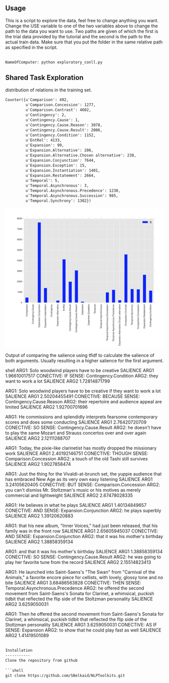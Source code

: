 Usage
-----

This is a script to explore the data, feel free to change anything you want.
Change the USE variable to one of the two variables above to change the path to the data you want to use. Two paths are given of which the first is the trial data provided by the tutorial and the second is the path to the actual train data. Make sure that you put the folder in the same relative path as specified in the script. 

```shell

NameOfComputer: python exploratory_conll.py

```


Shared Task Exploration
------------

distribution of relations in the training set.

```shell 
Counter({u'Comparison': 492,
         u'Comparison.Concession': 1277,
         u'Comparison.Contrast': 4602,
         u'Contingency': 2,
         u'Contingency.Cause': 1,
         u'Contingency.Cause.Reason': 3078,
         u'Contingency.Cause.Result': 2006,
         u'Contingency.Condition': 1152,
         u'EntRel': 4133,
         u'Expansion': 99,
         u'Expansion.Alternative': 206,
         u'Expansion.Alternative.Chosen alternative': 238,
         u'Expansion.Conjunction': 7644,
         u'Expansion.Exception': 15,
         u'Expansion.Instantiation': 1401,
         u'Expansion.Restatement': 2664,
         u'Temporal': 5,
         u'Temporal.Asynchronous': 3,
         u'Temporal.Asynchronous.Precedence': 1230,
         u'Temporal.Asynchronous.Succession': 985,
         u'Temporal.Synchrony': 1302})
```

![alt tag](https://raw.githubusercontent.com/SBelkaid/NLPToolkits/master/images/Screen%20Shot%202016-04-09%20at%208.19.54%20PM.png)

Output of comparing the salience using tfidf to calculate the salience of both arguments. Usually resulting in a higher salience for the first argument.

shell
ARG1: Solo woodwind players have to be creative
SALIENCE ARG1 1.96610017517
CONECTIVE: IF
SENSE: Contingency.Condition
ARG2: they want to work a lot
SALIENCE ARG2 1.72814871799 


ARG1: Solo woodwind players have to be creative if they want to work a lot
SALIENCE ARG1 2.50204455491
CONECTIVE: BECAUSE
SENSE: Contingency.Cause.Reason
ARG2: their repertoire and audience appeal are limited
SALIENCE ARG2 1.92700701696 


ARG1: He commissions and splendidly interprets fearsome contemporary scores and does some conducting
SALIENCE ARG1 2.76420720709
CONECTIVE: SO
SENSE: Contingency.Cause.Result
ARG2: he doesn't have to play the same Mozart and Strauss concertos over and over again
SALIENCE ARG2 2.12111288707 


ARG1: Today, the pixie-like clarinetist has mostly dropped the missionary work
SALIENCE ARG1 2.40192146751
CONECTIVE: THOUGH
SENSE: Comparison.Concession
ARG2: a touch of the old Tashi still survives
SALIENCE ARG2 1.9027858474 


ARG1: Just the thing for the Vivaldi-at-brunch set, the yuppie audience that has embraced New Age as its very own easy listening
SALIENCE ARG1 3.24105620405
CONECTIVE: BUT
SENSE: Comparison.Concession
ARG2: you can't dismiss Mr. Stoltzman's music or his motives as merely commercial and lightweight
SALIENCE ARG2 2.67478028335 


ARG1: He believes in what he plays
SALIENCE ARG1 1.40134849657
CONECTIVE: AND
SENSE: Expansion.Conjunction
ARG2: he plays superbly
SALIENCE ARG2 1.39120620883 


ARG1: that his new album, "Inner Voices," had just been released, that his family was in the front row
SALIENCE ARG1 2.65605945037
CONECTIVE: AND
SENSE: Expansion.Conjunction
ARG2: that it was his mother's birthday
SALIENCE ARG2 1.38858359134 


ARG1: and that it was his mother's birthday
SALIENCE ARG1 1.38858359134
CONECTIVE: SO
SENSE: Contingency.Cause.Result
ARG2: he was going to play her favorite tune from the record
SALIENCE ARG2 2.15514823413 


ARG1: He launched into Saint-Saens's "The Swan" from "Carnival of the Animals," a favorite encore piece for cellists, with lovely, glossy tone and no bite
SALIENCE ARG1 3.68486563828
CONECTIVE: THEN
SENSE: Temporal.Asynchronous.Precedence
ARG2: he offered the second movement from Saint-Saens's Sonata for Clarinet, a whimsical, puckish tidbit that reflected the flip side of the Stoltzman personality
SALIENCE ARG2 3.6259050031 


ARG1: Then he offered the second movement from Saint-Saens's Sonata for Clarinet, a whimsical, puckish tidbit that reflected the flip side of the Stoltzman personality
SALIENCE ARG1 3.6259050031
CONECTIVE: AS IF
SENSE: Expansion
ARG2: to show that he could play fast as well
SALIENCE ARG2 1.41419501089

```

Installation
-----------
Clone the repository from github

```shell
git clone https://github.com/SBelkaid/NLPToolkits.git
``` 
